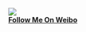 ![](http://tp4.sinaimg.cn/1994914167/180/5650638007/1)  
**[Follow Me On Weibo](http://weibo.com/xummers)**
